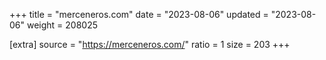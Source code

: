 +++
title = "merceneros.com"
date = "2023-08-06"
updated = "2023-08-06"
weight = 208025

[extra]
source = "https://merceneros.com/"
ratio = 1
size = 203
+++
